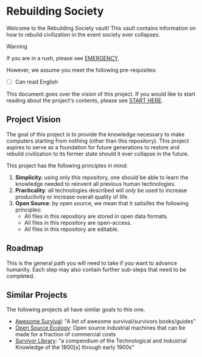 # Rebuilding Society

Welcome to the Rebuilding Society vault! This vault contains information on how to rebuild civilization in the event society ever collapses.

> [!warning]
> If you are in a rush, please see [EMERGENCY](../EMERGENCY.md).

However, we assume you meet the following pre-requisites:

- [ ] Can read English

This document goes over the vision of this project. If you would like to start reading about the project's contents, please see [START HERE](00%20-%20Introduction/START%20HERE.md).

## Project Vision

The goal of this project is to provide the knowledge necessary to make computers starting from nothing (other than this repository). This project aspires to serve as a foundation for future generations to restore and rebuild civilization to its former state should it ever collapse in the future.

This project has the following principles in mind:

1. **Simplicity**: using only this repository, one should be able to learn the knowledge needed to reinvent all previous human technologies.
2. **Practicality**: all technologies described will *only* be used to increase productivity or increase overall quality of life.
3. **Open Source**: by open source, we mean that it satisifes the following principles:
	- All files in this repository are stored in open data formats.
	- All files in this repository are open-access.
	- All files in this repository are editable.

## Roadmap
This is the general path you will need to take if you want to advance humanity. Each step may also contain further sub-steps that need to be completed.

## Similar Projects
The following projects all have similar goals to this one.

- [Awesome Survival](https://github.com/alx-xlx/awesome-survival): "A list of awesome survival/survivors books/guides"
- [Open Source Ecology](https://www.opensourceecology.org/): Open source industrial machines that can be made for a fraction of commercial costs
- [Survivor Library](https://www.survivorlibrary.com/index.php/main-library-index/): "a compendium of the Technological and Industrial Knowledge of the 1800[s] through early 1900s"